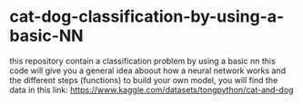 # cat-dog-classification-by-using-a-basic-NN
this repository contain a classification problem by using a basic nn 
this code will give you a general idea aboout how a neural network works and the different steps (functions) to build your own model, 
you will find the data in this link: https://www.kaggle.com/datasets/tongpython/cat-and-dog
